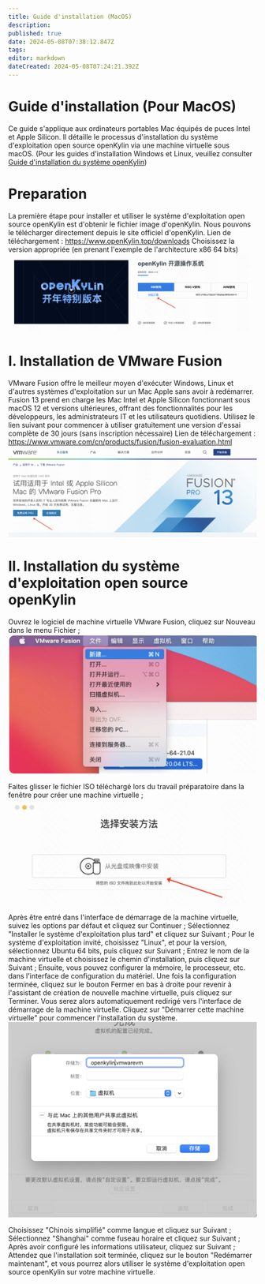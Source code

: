 ```yaml
---
title: Guide d'installation (MacOS)
description:
published: true
date: 2024-05-08T07:38:12.847Z
tags:
editor: markdown
dateCreated: 2024-05-08T07:24:21.392Z
---
```


# Guide d'installation (Pour MacOS)

Ce guide s'applique aux ordinateurs portables Mac équipés de puces Intel et Apple Silicon. Il détaille le processus d'installation du système d'exploitation open source openKylin via une machine virtuelle sous macOS. (Pour les guides d'installation Windows et Linux, veuillez consulter [Guide d'installation du système openKylin](./openKylin系统安装指南.md))

# Preparation

La première étape pour installer et utiliser le système d'exploitation open source openKylin est d'obtenir le fichier image d'openKylin. Nous pouvons le télécharger directement depuis le site officiel d'openKylin.
Lien de téléchargement : https://www.openKylin.top/downloads Choisissez la version appropriée (en prenant l'exemple de l'architecture x86 64 bits)
![Description de l'image](./assets/安装指南（For_MacOS）/download-x86.png)

# I. Installation de VMware Fusion

VMware Fusion offre le meilleur moyen d'exécuter Windows, Linux et d'autres systèmes d'exploitation sur un Mac Apple sans avoir à redémarrer.
Fusion 13 prend en charge les Mac Intel et Apple Silicon fonctionnant sous macOS 12 et versions ultérieures, offrant des fonctionnalités pour les développeurs, les administrateurs IT et les utilisateurs quotidiens.
Utilisez le lien suivant pour commencer à utiliser gratuitement une version d'essai complète de 30 jours (sans inscription nécessaire)
Lien de téléchargement : https://www.vmware.com/cn/products/fusion/fusion-evaluation.html
![Description de l'image](./assets/安装指南（For_MacOS）/VMware-Fusion-download.png)

# II. Installation du système d'exploitation open source openKylin

Ouvrez le logiciel de machine virtuelle VMware Fusion, cliquez sur Nouveau dans le menu Fichier ;
![Description de l'image](./assets/安装指南（For_MacOS）/%E6%96%B0%E5%BB%BA%E8%99%9A%E6%8B%9F%E6%9C%BA.png)

Faites glisser le fichier ISO téléchargé lors du travail préparatoire dans la fenêtre pour créer une machine virtuelle ;
![Description de l'image](./assets/安装指南（For_MacOS）/%E5%AE%89%E8%A3%85%E8%99%9A%E6%8B%9F%E6%9C%BA.png)

Après être entré dans l'interface de démarrage de la machine virtuelle, suivez les options par défaut et cliquez sur Continuer ;
Sélectionnez "Installer le système d'exploitation plus tard" et cliquez sur Suivant ;
Pour le système d'exploitation invité, choisissez "Linux", et pour la version, sélectionnez Ubuntu 64 bits, puis cliquez sur Suivant ;
Entrez le nom de la machine virtuelle et choisissez le chemin d'installation, puis cliquez sur Suivant ;
Ensuite, vous pouvez configurer la mémoire, le processeur, etc. dans l'interface de configuration du matériel. Une fois la configuration terminée, cliquez sur le bouton Fermer en bas à droite pour revenir à l'assistant de création de nouvelle machine virtuelle, puis cliquez sur Terminer. Vous serez alors automatiquement redirigé vers l'interface de démarrage de la machine virtuelle. Cliquez sur "Démarrer cette machine virtuelle" pour commencer l'installation du système.
![Description de l'image](./assets/安装指南（For_MacOS）/%E5%AE%8C%E6%88%90%E8%99%9A%E6%8B%9F%E6%9C%BA.png)

Choisissez "Chinois simplifié" comme langue et cliquez sur Suivant ;
Sélectionnez "Shanghai" comme fuseau horaire et cliquez sur Suivant ;
Après avoir configuré les informations utilisateur, cliquez sur Suivant ;
Attendez que l'installation soit terminée, cliquez sur le bouton "Redémarrer maintenant", et vous pourrez alors utiliser le système d'exploitation open source openKylin sur votre machine virtuelle.